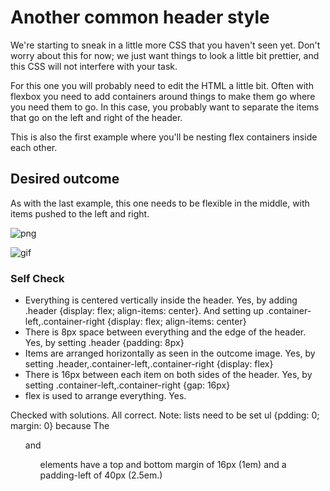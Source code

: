 # Another common header style

We're starting to sneak in a little more CSS that you haven't seen yet. Don't worry about this for now; we just want things to look a little bit prettier, and this CSS will not interfere with your task.

For this one you will probably need to edit the HTML a little bit. Often with flexbox you need to add containers around things to make them go where you need them to go. In this case, you probably want to separate the items that go on the left and right of the header.

This is also the first example where you'll be nesting flex containers inside each other.

## Desired outcome
As with the last example, this one needs to be flexible in the middle, with items pushed to the left and right.

![png](./desired-outcome.png)

![gif](./desired-outcome.gif)

### Self Check
- Everything is centered vertically inside the header.
Yes, by adding .header {display: flex; align-items: center}.
And setting up .container-left,.container-right {display: flex; align-items: center}
- There is 8px space between everything and the edge of the header.
Yes, by setting .header {padding: 8px}
- Items are arranged horizontally as seen in the outcome image.
Yes, by setting .header,.container-left,.container-right {display: flex}
- There is 16px between each item on both sides of the header.
Yes, by setting .container-left,.container-right {gap: 16px}
- flex is used to arrange everything.
Yes. 

Checked with solutions. All correct.
Note: lists need to be set ul {pdding: 0; margin: 0} because The <ul> and <ol> elements have a top and bottom margin of 16px (1em)  and a padding-left of 40px (2.5em.)